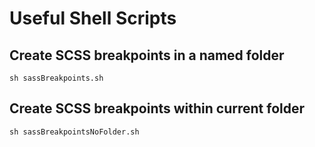 # Useful Shell Scripts
## Create SCSS breakpoints in a named folder
```
sh sassBreakpoints.sh
```
## Create SCSS breakpoints within current folder
```
sh sassBreakpointsNoFolder.sh
```
